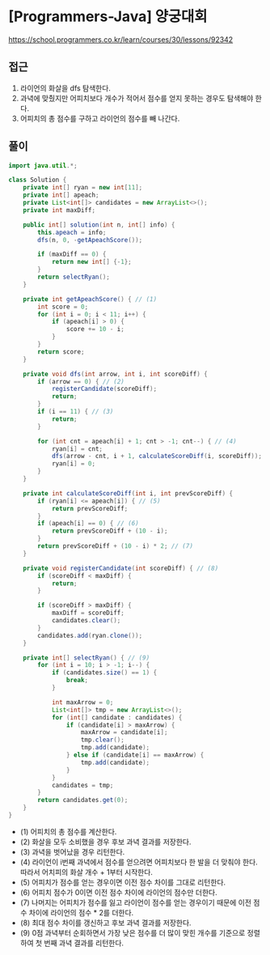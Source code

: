 [Programmers-Java] 양궁대회
=
<https://school.programmers.co.kr/learn/courses/30/lessons/92342>


접근
--


1. 라이언의 화살을 dfs 탐색한다.
2. 과녁에 맞췄지만 어피치보다 개수가 적어서 점수를 얻지 못하는 경우도 탐색해야 한다.
3. 어피치의 총 점수를 구하고 라이언의 점수를 빼 나간다.


풀이
--



```java
import java.util.*;

class Solution {
    private int[] ryan = new int[11];
    private int[] apeach;
    private List<int[]> candidates = new ArrayList<>();
    private int maxDiff;

    public int[] solution(int n, int[] info) {
        this.apeach = info;
        dfs(n, 0, -getApeachScore());

        if (maxDiff == 0) {
            return new int[] {-1};
        }
        return selectRyan();
    }

    private int getApeachScore() { // (1)
        int score = 0;
        for (int i = 0; i < 11; i++) {
            if (apeach[i] > 0) {
                score += 10 - i;
            }
        }
        return score;
    }

    private void dfs(int arrow, int i, int scoreDiff) {
        if (arrow == 0) { // (2)
            registerCandidate(scoreDiff);
            return;
        }
        if (i == 11) { // (3)
            return;
        }

        for (int cnt = apeach[i] + 1; cnt > -1; cnt--) { // (4)
            ryan[i] = cnt;
            dfs(arrow - cnt, i + 1, calculateScoreDiff(i, scoreDiff));
            ryan[i] = 0;
        }
    }

    private int calculateScoreDiff(int i, int prevScoreDiff) {
        if (ryan[i] <= apeach[i]) { // (5)
            return prevScoreDiff;
        }
        if (apeach[i] == 0) { // (6)
            return prevScoreDiff + (10 - i);
        }
        return prevScoreDiff + (10 - i) * 2; // (7)
    }

    private void registerCandidate(int scoreDiff) { // (8)
        if (scoreDiff < maxDiff) {
            return;
        }

        if (scoreDiff > maxDiff) {
            maxDiff = scoreDiff;
            candidates.clear();
        }
        candidates.add(ryan.clone());
    }

    private int[] selectRyan() { // (9)
        for (int i = 10; i > -1; i--) {
            if (candidates.size() == 1) {
                break;
            }

            int maxArrow = 0;
            List<int[]> tmp = new ArrayList<>();
            for (int[] candidate : candidates) {
                if (candidate[i] > maxArrow) {
                    maxArrow = candidate[i];
                    tmp.clear();
                    tmp.add(candidate);
                } else if (candidate[i] == maxArrow) {
                    tmp.add(candidate);
                }
            }
            candidates = tmp;
        }
        return candidates.get(0);
    }
}
```


* (1) 어피치의 총 점수를 계산한다.
* (2) 화살을 모두 소비했을 경우 후보 과녁 결과를 저장한다.
* (3) 과녁을 벗어났을 경우 리턴한다.
* (4) 라이언이 i번째 과녁에서 점수를 얻으려면 어피치보다 한 발을 더 맞춰야 한다. 따라서 어치피의 화살 개수 + 1부터 시작한다.
* (5) 어피치가 점수를 얻는 경우이면 이전 점수 차이를 그대로 리턴한다.
* (6) 어피치 점수가 0이면 이전 점수 차이에 라이언의 점수만 더한다.
* (7) 나머지는 어피치가 점수를 잃고 라이언이 점수를 얻는 경우이기 때문에 이전 점수 차이에 라이언의 점수 \* 2를 더한다.
* (8) 최대 점수 차이를 갱신하고 후보 과녁 결과를 저장한다.
* (9) 0점 과녁부터 순회하면서 가장 낮은 점수를 더 많이 맞힌 개수를 기준으로 정렬하여 첫 번째 과녁 결과를 리턴한다.
